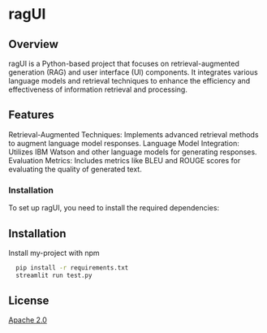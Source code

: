 
# ragUI
## Overview
ragUI is a Python-based project that focuses on retrieval-augmented generation (RAG) and user interface (UI) components. It integrates various language models and retrieval techniques to enhance the efficiency and effectiveness of information retrieval and processing.

## Features
Retrieval-Augmented Techniques: Implements advanced retrieval methods to augment language model responses.
Language Model Integration: Utilizes IBM Watson and other language models for generating responses.
Evaluation Metrics: Includes metrics like BLEU and ROUGE scores for evaluating the quality of generated text.
### Installation
To set up ragUI, you need to install the required dependencies:

## Installation

Install my-project with npm

```bash
  pip install -r requirements.txt
  streamlit run test.py
```



## License

[Apache 2.0](https://choosealicense.com/licenses/apache-2.0/)

